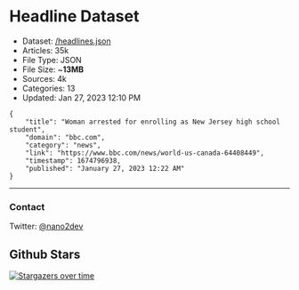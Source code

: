 # Headline Dataset

- Dataset: [/headlines.json](https://raw.githubusercontent.com/fwd/news/master/headlines.json) 
- Articles: 35k
- File Type: JSON
- File Size: ~**13MB**
- Sources: 4k
- Categories: 13
- Updated: Jan 27, 2023 12:10 PM

```
{
    "title": "Woman arrested for enrolling as New Jersey high school student",
    "domain": "bbc.com",
    "category": "news",
    "link": "https://www.bbc.com/news/world-us-canada-64408449",
    "timestamp": 1674796938,
    "published": "January 27, 2023 12:22 AM"
}
```

---

### Contact 

Twitter: [@nano2dev](https://twitter.com/nano2dev)

## Github Stars

[![Stargazers over time](https://starchart.cc/fwd/news.svg)](https://starchart.cc/fwd/news)
